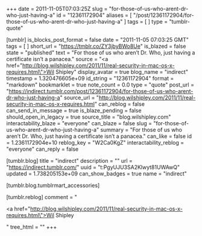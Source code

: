 +++
date = 2011-11-05T07:03:25Z
slug = "for-those-of-us-who-arent-dr-who-just-having-a"
id = "12361172904"
aliases = [ "/post/12361172904/for-those-of-us-who-arent-dr-who-just-having-a" ]
tags = [ ]
type = "tumblr-quote"

[tumblr]
is_blocks_post_format = false
date = "2011-11-05 07:03:25 GMT"
tags = [ ]
short_url = "https://tmblr.co/ZY3jbyBWo8Ue"
is_blazed = false
state = "published"
text = "For those of us who aren’t Dr. Who, just having a certificate isn’t a panacea."
source = "<a href=\"http://blog.wilshipley.com/2011/11/real-security-in-mac-os-x-requires.html\">Wil Shipley</a>"
display_avatar = true
blog_name = "indirect"
timestamp = 1.320476605e+09
id_string = "12361172904"
format = "markdown"
bookmarklet = true
note_count = 0.0
type = "quote"
post_url = "https://indirect.tumblr.com/post/12361172904/for-those-of-us-who-arent-dr-who-just-having-a"
source_url = "http://blog.wilshipley.com/2011/11/real-security-in-mac-os-x-requires.html"
can_reblog = false
can_send_in_message = true
is_blaze_pending = false
should_open_in_legacy = true
source_title = "blog.wilshipley.com"
interactability_blaze = "everyone"
can_blaze = false
slug = "for-those-of-us-who-arent-dr-who-just-having-a"
summary = "For those of us who aren’t Dr. Who, just having a certificate isn’t a panacea."
can_like = false
id = 1.2361172904e+10
reblog_key = "W2Ca0KgZ"
interactability_reblog = "everyone"
can_reply = false

[tumblr.blog]
title = "indirect"
description = ""
url = "https://indirect.tumblr.com/"
uuid = "t:PgyUJU3SA2Klwyt81UWAwQ"
updated = 1.738205153e+09
can_show_badges = true
name = "indirect"

[tumblr.blog.tumblrmart_accessories]

[tumblr.reblog]
comment = "<p><a href=\"http://blog.wilshipley.com/2011/11/real-security-in-mac-os-x-requires.html\">Wil Shipley</a></p>"
tree_html = ""
+++
